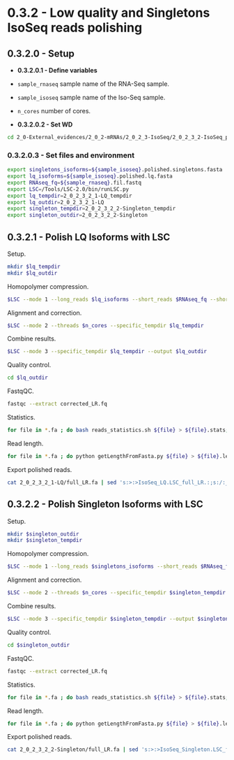 0.3.2 - Low quality and Singletons IsoSeq reads polishing
=========================================================

## 0.3.2.0 - Setup

-  **0.3.2.0.1 - Define variables**
-   `sample_rnaseq` sample name of the RNA-Seq sample.
  -   `sample_isoseq` sample name of the Iso-Seq sample.
  -   `n_cores` number of cores.

-  **0.3.2.0.2 - Set WD**
```bash
cd 2_0-External_evidences/2_0_2-mRNAs/2_0_2_3-IsoSeq/2_0_2_3_2-IsoSeq_polishing/
```

### 0.3.2.0.3 - Set files and environment

``` bash
export singletons_isoforms=${sample_isoseq}.polished.singletons.fasta
export lq_isoforms=${sample_isoseq}.polished.lq.fasta
export RNAseq_fq=${sample_rnaseq}.fil.fastq
export LSC=/Tools/LSC-2.0/bin/runLSC.py
export lq_tempdir=2_0_2_3_2_1-LQ_tempdir
export lq_outdir=2_0_2_3_2_1-LQ
export singleton_tempdir=2_0_2_3_2_2-Singleton_tempdir
export singleton_outdir=2_0_2_3_2_2-Singleton
```

0.3.2.1 - Polish LQ Isoforms with LSC
-------------------------------------

Setup.

``` bash
mkdir $lq_tempdir
mkdir $lq_outdir
```

Homopolymer compression.

```bash
$LSC --mode 1 --long_reads $lq_isoforms --short_reads $RNAseq_fq --short_read_file_type fq --specific_tempdir $lq_tempdir > lq_mode1.log
```

Alignment and correction.

```bash
$LSC --mode 2 --threads $n_cores --specific_tempdir $lq_tempdir
```

Combine results.

```bash
$LSC --mode 3 --specific_tempdir $lq_tempdir --output $lq_outdir
```

Quality control.

```bash
cd $lq_outdir
```

FastqQC. 

``` bash
fastqc --extract corrected_LR.fq
```

Statistics.

``` bash
for file in *.fa ; do bash reads_statistics.sh ${file} > ${file}.stats; done
```

Read length.

``` bash
for file in *.fa ; do python getLengthFromFasta.py ${file} > ${file}.len; done
```

Export polished reads.

``` bash
cat 2_0_2_3_2_1-LQ/full_LR.fa | sed 's:>:>IsoSeq_LQ.LSC_full_LR.:;s:/:_:g' > ../../${sample_isoseq}.IsoSeq_LQ.LSC_full_LR.fasta
```

0.3.2.2 - Polish Singleton Isoforms with LSC
--------------------------------------------

Setup.

``` bash
mkdir $singleton_outdir
mkdir $singleton_tempdir
```

Homopolymer compression.

```bash
$LSC --mode 1 --long_reads $singletons_isoforms --short_reads $RNAseq_fq --short_read_file_type fq --specific_tempdir $singleton_tempdir > singleton_mode1.log
```

Alignment and correction.

```bash
$LSC --mode 2 --threads $n_cores --specific_tempdir $singleton_tempdir
```

Combine results.

```bash
$LSC --mode 3 --specific_tempdir $singleton_tempdir --output $singleton_outdir
```

Quality control.

```bash
cd $singleton_outdir
```

FastqQC.

``` bash
fastqc --extract corrected_LR.fq
```

Statistics.

``` bash
for file in *.fa ; do bash reads_statistics.sh ${file} > ${file}.stats; done
```

Read length.

``` bash
for file in *.fa ; do python getLengthFromFasta.py ${file} > ${file}.len; done
```

Export polished reads.

``` bash
cat 2_0_2_3_2_2-Singleton/full_LR.fa | sed 's:>:>IsoSeq_Singleton.LSC_full_LR.:;s:/:_:g' > ../../${sample_isoseq}.IsoSeq_Singleton.LSC_full_LR.fasta
```
